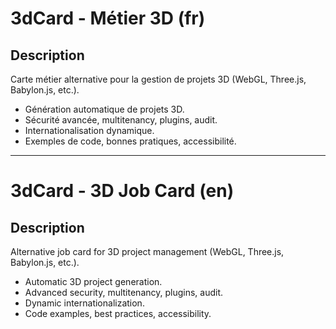 # 3dCard - Métier 3D (fr)

## Description
Carte métier alternative pour la gestion de projets 3D (WebGL, Three.js, Babylon.js, etc.).

- Génération automatique de projets 3D.
- Sécurité avancée, multitenancy, plugins, audit.
- Internationalisation dynamique.
- Exemples de code, bonnes pratiques, accessibilité.

---

# 3dCard - 3D Job Card (en)

## Description
Alternative job card for 3D project management (WebGL, Three.js, Babylon.js, etc.).

- Automatic 3D project generation.
- Advanced security, multitenancy, plugins, audit.
- Dynamic internationalization.
- Code examples, best practices, accessibility.
